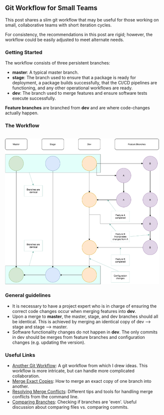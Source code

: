 ## Git Workflow for Small Teams
This post shares a slim git workflow that may be useful for those working on small, collaborative teams with short iteration cycles.  
  
For consistency, the recommendations in this post are rigid; however, the workflow could be easily adjusted to meet alternate needs.
  
### Getting Started  
The workflow consists of three persistent branches:
 
* **master**: A typical master branch.
* **stage**: The branch used to ensure that a package is ready for deployment,  a package builds successfully, that the CI/CD pipelines are functioning, and any other operational workflows are ready.  
* **dev**: The branch used to merge features and ensure software tests execute successfully.
  
**Feature branches** are branched from **dev** and are where code-changes actually happen.

### The Workflow  
  
<br>
<img src="readme_figures/git_workflow.png">
  
### General guidelines
* It is necessary to have a project expert who is in charge of ensuring the correct code changes occur when merging features into **dev**. 
* Upon a merge to **master**, the master, stage, and dev branches should all be identical. This is achieved by merging an identical copy of dev --> stage and stage --> master.
* Software functionality changes do not happen in **dev**. The only commits in dev should be merges from feature branches and configuration changes (e.g. updating the version).

### Useful Links
* [Another Git Workflow](https://nvie.com/posts/a-successful-git-branching-model/): A git workflow from which I drew ideas. This workflow is more intricate, but can handle more complicated collaboration.
* [Merge Exact Copies](https://stackoverflow.com/questions/2763006/make-the-current-git-branch-a-master-branch): How to merge an exact copy of one branch into another.
* [Resolving Merge Conflicts](https://stackoverflow.com/Questions/161813/How-to-Resolve-Merge-Conflicts-in-Git): Different tips and tools for handling merge conflicts from the command line.
* [Comparing Branches](https://stackoverflow.com/questions/31982954/how-can-i-check-whether-two-branches-are-even): Checking if branches are 'even'. Useful discussion about comparing files vs. comparing commits. 








